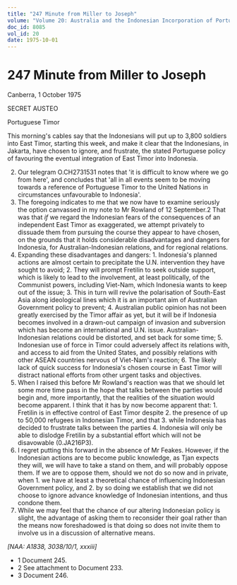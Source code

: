 ```yaml
---
title: "247 Minute from Miller to Joseph"
volume: "Volume 20: Australia and the Indonesian Incorporation of Portuguese Timor, 1974-1976"
doc_id: 8085
vol_id: 20
date: 1975-10-01
---
```


# 247 Minute from Miller to Joseph

Canberra, 1 October 1975

SECRET AUSTEO

Portuguese Timor

This morning's cables say that the Indonesians will put up to 3,800 soldiers into East Timor, starting this week, and make it clear that the Indonesians, in Jakarta, have chosen to ignore, and frustrate, the stated Portuguese policy of favouring the eventual integration of East Timor into Indonesia.

  2. Our telegram O.CH2731531 notes that 'it is difficult to know where we go from here', and concludes that 'all in all events seem to be moving towards a reference of Portuguese Timor to the United Nations in circumstances unfavourable to Indonesia'.
  3. The foregoing indicates to me that we now have to examine seriously the option canvassed in my note to Mr Rowland of 12 September.2 That was that _if_ we regard the Indonesian fears of the consequences of an independent East Timor as exaggerated, we attempt privately to dissuade them from pursuing the course they appear to have chosen, on the grounds that it holds considerable disadvantages and dangers for Indonesia, for Australian-Indonesian relations, and for regional relations.
  4. Expanding these disadvantages and dangers: 
    1. Indonesia's planned actions are almost certain to precipitate the U.N. intervention they have sought to avoid;
    2. They will prompt Fretilin to seek outside support, which is likely to lead to the involvement, at least politically, of the Communist powers, including Viet-Nam, which Indonesia wants to keep out of the issue;
    3. This in turn will revive the polarisation of South-East Asia along ideological lines which it is an important aim of Australian Government policy to prevent;
    4. Australian public opinion has not been greatly exercised by the Timor affair as yet, but it will be if Indonesia becomes involved in a drawn-out campaign of invasion and subversion which has become an international and U.N. issue. Australian-Indonesian relations could be distorted, and set back for some time;
    5. Indonesian use of force in Timor could adversely affect its relations with, and access to aid from the United States, and possibly relations with other ASEAN countries nervous of Viet-Nam's reaction;
    6. The likely lack of quick success for Indonesia's chosen course in East Timor will distract national efforts from other urgent tasks and objectives.
  5. When I raised this before Mr Rowland's reaction was that we should let some more time pass in the hope that talks between the parties would begin and, more importantly, that the realities of the situation would become apparent. I think that it has by now become apparent that: 
    1. Fretilin is in effective control of East Timor despite
    2. the presence of up to 50,000 refugees in Indonesian Timor, and that
    3. while Indonesia has decided to frustrate talks between the parties
    4. Indonesia will only be able to dislodge Fretilin by a substantial effort which will not be disavowable (0.JA216P3).
  6. I regret putting this forward in the absence of Mr Feakes. However, if the Indonesian actions are to become public knowledge, as Tjan expects they will, we will have to take a stand on them, and will probably oppose them. If we are to oppose them, should we not do so now and in private, when 
    1. we have at least a theoretical chance of influencing Indonesian Government policy, and
    2. by so doing we establish that we did not choose to ignore advance knowledge of Indonesian intentions, and thus condone them.
  7. While we may feel that the chance of our altering Indonesian policy is slight, the advantage of asking them to reconsider their goal rather than the means now foreshadowed is that doing so does not invite them to involve us in a discussion of alternative means.



_[NAA: A1838, 3038/10/1, xxxiii]_

  * 1 Document 245. 
  * 2 See attachment to Document 233. 
  * 3 Document 246.


